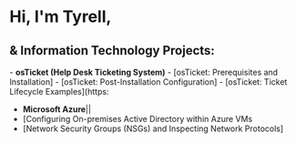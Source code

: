 <h1>Hi, I'm Tyrell,
<h2>& Information Technology Projects:</h2>
- <b>osTicket (Help Desk Ticketing System)</b>
- [osTicket: Prerequisites and Installation]
- [osTicket: Post-Installation Configuration] 
- [osTicket: Ticket Lifecycle Examples](https:

- <b>Microsoft Azure</b>||
- [Configuring On-premises Active Directory within Azure VMs
- [Network Security Groups (NSGs) and Inspecting Network Protocols] 
